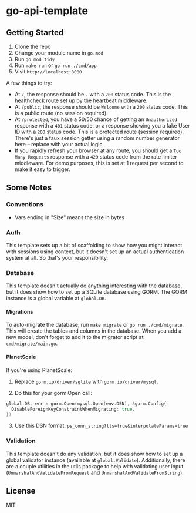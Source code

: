 # go-api-template

## Getting Started

1. Clone the repo
2. Change your module name in `go.mod`
3. Run `go mod tidy`
4. Run `make run` or `go run ./cmd/app`
5. Visit `http://localhost:8080`

A few things to try:

- At `/`, the response should be `.` with a `200` status code. This is the healthcheck route set up by the heartbeat middleware.
- At `/public`, the response should be `Welcome` with a `200` status code. This is a public route (no session required).
- At `/protected`, you have a 50/50 chance of getting an `Unauthorized` response with a `401` status code, or a response showing you a fake User ID with a `200` status code. This is a protected route (session required). There's just a faux session getter using a random number generator here – replace with your actual logic.
- If you rapidly refresh your browser at any route, you should get a `Too Many Requests` response with a `429` status code from the rate limiter middleware. For demo purposes, this is set at 1 request per second to make it easy to trigger.

## Some Notes

### Conventions

- Vars ending in "Size" means the size in bytes

### Auth

This template sets up a bit of scaffolding to show how you might interact with sessions using context, but it doesn't set up an actual authentication system at all. So that's your responsibility.

### Database

This template doesn't actually do anything interesting with the database, but it does show how to set up a SQLite database using GORM. The GORM instance is a global variable at `global.DB`.

#### Migrations

To auto-migrate the database, run `make migrate` or `go run ./cmd/migrate`. This will create the tables and columns in the database. When you add a new model, don't forget to add it to the migrator script at `cmd/migrate/main.go`.

#### PlanetScale

If you're using PlanetScale:

1. Replace `gorm.io/driver/sqlite` with `gorm.io/driver/mysql`.

2. Do this for your gorm.Open call:

```go
global.DB, err = gorm.Open(mysql.Open(env.DSN), &gorm.Config{
  DisableForeignKeyConstraintWhenMigrating: true,
})
```

3. Use this DSN format: `ps_conn_string?tls=true&interpolateParams=true`

### Validation

This template doesn't do any validation, but it does show how to set up a global validator instance (available at `global.Validate`). Additionally, there are a couple utilities in the utils package to help with validating user input (`UnmarshalAndValidateFromRequest` and `UnmarshalAndValidateFromString`).

## License

MIT
